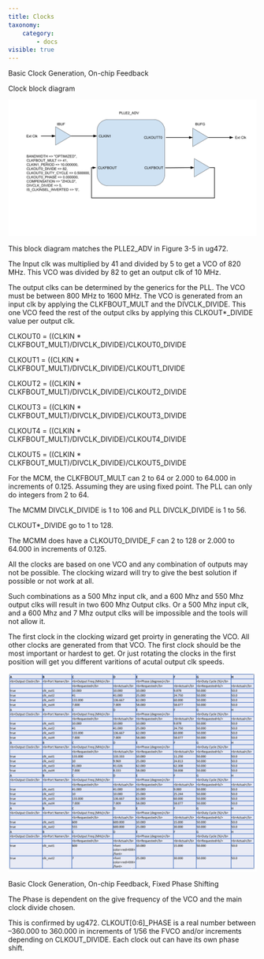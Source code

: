 ```yaml
---
title: Clocks
taxonomy:
    category:
        - docs
visible: true
---
```


Basic Clock Generation, On-chip Feedback

Clock block diagram

![Clock block diagram](clkbd.png)

This block diagram matches the PLLE2_ADV in Figure 3-5 in ug472.

The Input clk was multiplied by 41 and divided by 5 to get a VCO of 820 MHz.
This VCO was divided by 82 to get an output clk of 10 MHz.


The output clks can be determined by the generics  for the PLL.
The VCO must be between 800 MHz to 1600 MHz.
The VCO is generated from an input clk by applying the CLKFBOUT_MULT and the DIVCLK_DIVIDE.
This one VCO feed the rest of the output clks by applying this CLKOUT*_DIVIDE  value per output clk.

CLKOUT0 = ((CLKIN * CLKFBOUT_MULT)/DIVCLK_DIVIDE)/CLKOUT0_DIVIDE

CLKOUT1 = ((CLKIN * CLKFBOUT_MULT)/DIVCLK_DIVIDE)/CLKOUT1_DIVIDE

CLKOUT2 = ((CLKIN * CLKFBOUT_MULT)/DIVCLK_DIVIDE)/CLKOUT2_DIVIDE

CLKOUT3 = ((CLKIN * CLKFBOUT_MULT)/DIVCLK_DIVIDE)/CLKOUT3_DIVIDE

CLKOUT4 = ((CLKIN * CLKFBOUT_MULT)/DIVCLK_DIVIDE)/CLKOUT4_DIVIDE

CLKOUT5 = ((CLKIN * CLKFBOUT_MULT)/DIVCLK_DIVIDE)/CLKOUT5_DIVIDE


For the MCM, the CLKFBOUT_MULT can 2 to 64 or 2.000 to 64.000 in increments of 0.125.
Assuming they are using fixed point.
The PLL can only do integers from 2 to 64.


The MCMM DIVCLK_DIVIDE is 1 to 106 and PLL DIVCLK_DIVIDE is 1 to 56.

CLKOUT*_DIVIDE go to 1 to 128.

The MCMM does have a CLKOUT0_DIVIDE_F can 2 to 128 or 2.000 to 64.000 in increments of 0.125.

All the clocks are based on one VCO and any combination of outputs may not be possible.
The clocking wizard will try to give the best solution if possible or not work at all.

Such combinations as a 500 Mhz input clk, and a 600 Mhz and 550 Mhz output clks will result in two 600 Mhz Output clks.
Or a 500 Mhz input clk, and a 600 Mhz and 7 Mhz output clks will be impossible and the tools will not allow it.

The first clock in the clocking wizard get proirty in generating the VCO.
All other clocks are generated from that VCO.
The first clock should be the most important or hardest to get.
Or just rotating the clocks in the first position will get you different varitions of acutal output clk speeds.

![Clock Tables](clktab.png)


Basic Clock Generation, On-chip Feedback, Fixed Phase Shifting

The Phase is dependent on the give frequency of the VCO and the main clock divide chosen.

This is confirmed by ug472.
CLKOUT[0:6]_PHASE is a real number between –360.000 to 360.000 in increments of 1/56 the FVCO and/or increments depending on CLKOUT_DIVIDE.
Each clock out can have its own phase shift.

